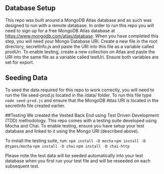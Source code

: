 ## Database Setup
This repo was built around a MongoDB Atlas database and as such was designed to run with a remote database. In order to run this repo you will need to sign up for a free MongoDB Atlas database at https://www.mongodb.com/atlas/database.
When you have completed this step, you will need your Mongo Database URI. Create a new file in the root directory, secretInfo.js and paste the URI into this file as a variable called prodUri.
To enable testing, create a new collection on Atlas and paste the URI into the same file as a variable called testUri. Ensure both variables are set for export.

## Seeding Data
To seed the data required for this repo to work correctly, you will need to run the file seed-prod.js located in the /data/ folder. To run this file type `node seed-prod.js` and ensure that the MongoDB Atlas URI is located in the secretInfo file created earlier.

##Testing
We created the Vested Back End using Test Driven Development (TDD) methodology.
This repo comes with a testing suite developed using Mocha and Chai. To enable testing, ensure you have setup your test database and linked to it using the Mongo URI (described above).

To install the testing suite, run:
`npm install -D mocha`
`npm install -D @types/mocha`
`npm install -D chai`
`npm install -D chai-http`

Please note the test data will be seeded automatically into your test database when you first run your test file and will be reseeded on each subsequent test.
